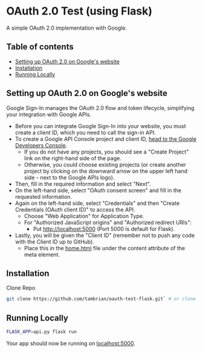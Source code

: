 # OAuth 2.0 Test (using Flask)

A simple OAuth 2.0 implementation with Google.

## Table of contents
* [Setting up OAuth 2.0 on Google's website](#setting-up-OAuth-2.0-on-Google's-website)
* [Installation](#installation)
* [Running Locally](#running-locally)

## Setting up OAuth 2.0 on Google's website

Google Sign-In manages the OAuth 2.0 flow and token lifecycle, simplifying your integration with Google APIs.

* Before you can integrate Google Sign-In into your website, you must create a client ID, which you need to call the sign-in API.
* To create a Google API Console project and client ID, [head to the Google Developers Console](https://console.developers.google.com/).
  * If you do not have any projects, you should see a "Create Project" link on the right-hand side of the page.
  * Otherwise, you could choose existing projects (or create another project by clicking on the downward arrow on the upper left hand side - next to the Google APIs logo).
* Then, fill in the required information and select "Next".
* On the left-hand side, select "OAuth consent screen" and fill in the requested information.
* Again on the left-hand side, select "Credentials" and then "Create Credentials (OAuth client ID)" to access the API.
  * Choose "Web Application" for Application Type.
  * For "Authorized JavaScript origins" and "Authorized redirect URIs":
    * Put [http://localhost:5000](http://localhost:5000) (Port 5000 is default for Flask).
* Lastly, you will be given the "Client ID" (remember not to push any code with the Client ID up to GitHub).
  * Place this in the [home.html](./templates/home.html) file under the content attribute of the meta element.


## Installation

Clone Repo
```sh
git clone https://github.com/tambrian/oauth-test-flask.git` # or clone your own fork
```

## Running Locally

```sh
FLASK_APP=api.py flask run
```

Your app should now be running on [localhost:5000](http://localhost:5000).
